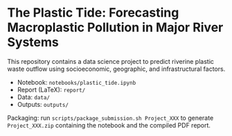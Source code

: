 # The Plastic Tide: Forecasting Macroplastic Pollution in Major River Systems

This repository contains a data science project to predict riverine plastic waste outflow using socioeconomic, geographic, and infrastructural factors.

- Notebook: `notebooks/plastic_tide.ipynb`
- Report (LaTeX): `report/`
- Data: `data/`
- Outputs: `outputs/`

Packaging: run `scripts/package_submission.sh Project_XXX` to generate `Project_XXX.zip` containing the notebook and the compiled PDF report.
